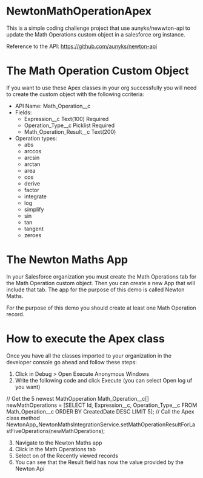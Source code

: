 # NewtonMathOperationApex

This is a simple coding challenge project that use aunyks/newwton-api to update the Math Operations custom object in a salesforce org instance.

Reference to the API: https://github.com/aunyks/newton-api

# The Math Operation Custom Object

If you want to use these Apex classes in your org successfully you will need to create the custom object with the following ccriteria:

- API Name: Math_Operation__c
 - Fields:
	 - Expression__c Text(100) Required
	 - Operation_Type__c Picklist Required
	 - Math_Operation_Result__c Text(200)
 - Operation types:
	 - abs
	 - arccos
	 - arcsin
	 - arctan
	 - area
	 - cos
	 - derive
	 - factor
	 - integrate
	 - log
	 - simplify
	 - sin
	 - tan
	 - tangent
	 - zeroes

# The Newton Maths App

In your Salesforce organization you must create the Math Operations tab for the Math Operation custom object. Then you can create a new App that will include that tab. The app for the purpose of this demo is called Newton Maths.

For the purpose of this demo you should create at least one Math Operation record.

# How to execute the Apex class

Once you have all the classes imported to your organization in the developer console go ahead and follow these steps:
 1. Click in Debug > Open Execute Anonymous Windows
 2. Write the following code and click Execute (you can select Open log uf you want)

// Get the 5 newest MathOpperation 
Math_Operation__c[] newMathOperations = [SELECT Id, Expression__c, Operation_Type__c FROM Math_Operation__c ORDER BY CreatedDate DESC LIMIT 5]; 
// Call the Apex class method 
NewtonApp_NewtonMathsIntegrationService.setMathOperationResultForLastFiveOperations(newMathOperations);

3. Navigate to the Newton Maths app
4. Click in the Math Operations tab
5. Select on of the Recently viewed records
6. You can see that the Result field has now the value provided by the Newton Api
